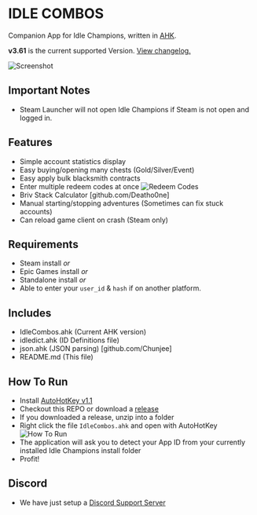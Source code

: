 # IDLE COMBOS

Companion App for Idle Champions, written in [AHK](https://www.autohotkey.com/).

**v3.61** is the current supported Version. [View changelog.](https://github.com/djravine/idlecombos/blob/master/CHANGELOG.md)

![Screenshot](https://i.imgur.com/LoeTt9r.png)

## Important Notes

* Steam Launcher will not open Idle Champions if Steam is not open and logged in.

## Features

* Simple account statistics display
* Easy buying/opening many chests (Gold/Silver/Event)
* Easy apply bulk blacksmith contracts
* Enter multiple redeem codes at once
  ![Redeem Codes](https://i.imgur.com/vwqDR4U.png)
* Briv Stack Calculator [github.com/Deatho0ne]
* Manual starting/stopping adventures (Sometimes can fix stuck accounts)
* Can reload game client on crash (Steam only)

## Requirements

* Steam install _or_
* Epic Games install _or_
* Standalone install _or_
* Able to enter your `user_id` & `hash` if on another platform.

## Includes

* IdleCombos.ahk (Current AHK version)
* idledict.ahk (ID Definitions file)
* json.ahk (JSON parsing) [github.com/Chunjee]
* README.md (This file)

## How To Run

* Install [AutoHotKey v1.1](https://www.autohotkey.com/download/ahk-install.exe)
* Checkout this REPO or download a [release](https://github.com/djravine/idlecombos/releases)
* If you downloaded a release, unzip into a folder
* Right click the file `IdleCombos.ahk` and open with AutoHotKey
  ![How To Run](https://i.imgur.com/UFWxScW.png)
* The application will ask you to detect your App ID from your currently installed Idle Champions install folder
* Profit!

## Discord

* We have just setup a [Discord Support Server](https://discord.gg/wFtrGqd3ZQ)
